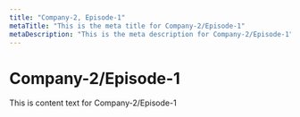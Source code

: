 ```yaml
---
title: "Company-2, Episode-1"
metaTitle: "This is the meta title for Company-2/Episode-1"
metaDescription: "This is the meta description for Company-2/Episode-1"
---
```


# Company-2/Episode-1
This is content text for Company-2/Episode-1
